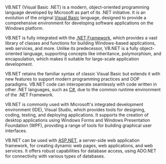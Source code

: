 VB.NET (Visual Basic .NET) is a modern, object-oriented programming language developed by Microsoft as part of its .NET initiative. It is an evolution of the original [Visual Basic](../programming/vbasic.md) language, designed to provide a comprehensive environment for developing software applications on the Windows platform.

VB.NET is fully integrated with the [.NET Framework](../frameworks/dotnetf.md), which provides a vast library of classes and functions for building Windows-based applications, web services, and more. Unlike its predecessor, VB.NET is a fully object-oriented language, supporting concepts like inheritance, polymorphism, and encapsulation, which makes it suitable for large-scale application development.

VB.NET retains the familiar syntax of classic Visual Basic but extends it with new features to support modern programming practices and OOP paradigms. VB.NET code can interoperate seamlessly with code written in other .NET languages, such as [C#](../programming/csharp.md), due to the common runtime environment of the .NET Framework.

VB.NET is commonly used with Microsoft's integrated development environment (IDE), Visual Studio, which provides tools for designing, coding, testing, and deploying applications. It supports the creation of desktop applications using Windows Forms and Windows Presentation Foundation (WPF), providing a range of tools for building graphical user interfaces.

VB.NET can be used with [ASP.NET](../frameworks/aspnet.md), a server-side web application framework, for creating dynamic web pages, web applications, and web services. It offers robust capabilities for database access, using ADO.NET for connectivity with various types of databases.
